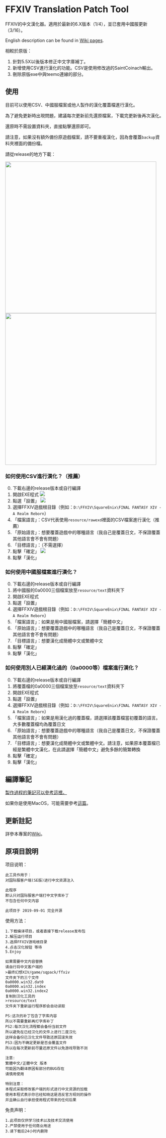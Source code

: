 # FFXIV Translation Patch Tool
FFXIV的中文漢化器。適用於最新的6.X版本（1/4），並已套用中國服更新（3/16）。

English description can be found in [Wiki pages](https://github.com/GpointChen/FFXIVChnTextPatch-GP/wiki).

相較於原版：
1. 針對5.5X以後版本修正中文字庫補丁。
2. 新增使用CSV進行漢化的功能。CSV是使用修改過的SaintCoinach輸出。
3. 刪除原版exe中與teemo連線的部分。

## 使用
目前可以使用CSV、中國服檔案或他人製作的漢化覆蓋檔進行漢化。

為了避免更新時出現問題，建議每次更新前先還原檔案，下載完更新後再次漢化。

還原時不需設置資料夾，直接點擊還原即可。

請注意，如果沒有額外備份原遊戲檔案，請不要重複漢化，因為會覆蓋`backup`資料夾裡面的備份檔。



請從release的地方下載：

<img src="https://github.com/GpointChen/FFXIVChnTextPatch-GP/blob/master/docs/fig1.png?raw=true" width="480px" />

<img src="https://github.com/GpointChen/FFXIVChnTextPatch-GP/blob/master/docs/fig2.png?raw=true" width="480px" />

### 如何使用CSV進行漢化？（推薦）
0. 下載右邊的release版本或自行編譯
1. 開啟EXE程式
![](https://i.imgur.com/RPim0G0.png)
2. 點選「設置」
![](https://i.imgur.com/OypMCof.png)
3. 選擇FFXIV遊戲根目錄（例如：`D:\FFXIV\SquareEnix\FINAL FANTASY XIV - A Realm Reborn`）
4. 「檔案語言」：CSV代表使用`resource/rawexd`裡面的CSV檔案進行漢化（推薦）
5. 「原始語言」：想要覆蓋遊戲中的哪種語言（我自己是覆蓋日文，不保證覆蓋其他語言會不會有問題）
6. 「目標語言」：（不需選擇）
7. 點擊「確定」
![](https://i.imgur.com/RPim0G0.png)
8. 點擊「漢化」


### 如何使用中國服檔案進行漢化？
0. 下載右邊的release版本或自行編譯
1. 將中國服的0a0000三個檔案放至`resource/text`資料夾下
2. 開啟EXE程式
3. 點選「設置」
4. 選擇FFXIV遊戲根目錄（例如：`D:\FFXIV\SquareEnix\FINAL FANTASY XIV - A Realm Reborn`）
5. 「檔案語言」：如果是用中國服檔案，請選擇「簡體中文」
6. 「原始語言」：想要覆蓋遊戲中的哪種語言（我自己是覆蓋日文，不保證覆蓋其他語言會不會有問題）
7. 「目標語言」：想要漢化成簡體中文或繁體中文
8. 點擊「確定」
9. 點擊「漢化」

### 如何使用別人已經漢化過的（0a0000等）檔案進行漢化？
0. 下載右邊的release版本或自行編譯
1. 將覆蓋檔的0a0000三個檔案放至`resource/text`資料夾下
2. 開啟EXE程式
3. 點選「設置」
4. 選擇FFXIV遊戲根目錄（例如：`D:\FFXIV\SquareEnix\FINAL FANTASY XIV - A Realm Reborn`）
5. 「檔案語言」：如果是用漢化過的覆蓋檔，請選擇該覆蓋檔當初覆蓋的語言。大多數覆蓋檔均為覆蓋日文
6. 「原始語言」：想要覆蓋遊戲中的哪種語言（我自己是覆蓋日文，不保證覆蓋其他語言會不會有問題）
7. 「目標語言」：想要漢化成簡體中文或繁體中文。請注意，如果原本覆蓋檔已經是繁體中文漢化，在此請選擇「簡體中文」避免多餘的簡繁轉換
8. 點擊「確定」
9. 點擊「漢化」


## 編譯筆記
[製作過程的筆記可以參考這裡。](https://hackmd.io/@GpointChen/SJi_gv-ad)

如果你是使用MacOS，可能需要參考[這篇](https://github.com/GpointChen/FFXIVChnTextPatch-GP/blob/master/docs/MACOS_BUILD.md)。


## 更新註記
詳參本專案的[Wiki](https://github.com/GpointChen/FFXIVChnTextPatch-GP/wiki/1.-%E9%A6%96%E9%A0%81)。


## 原項目說明
	
项目说明：

	此工具作用于：
	对国际服客户端(SE版)进行中文资源注入

	此程序
	默认只对国际服客户端打中文字库补丁
	不包含任何中文内容
	
	此项目于 2019-09-01 完全开源

使用方法：

	1.下载编译项目，或者直接下载release发布包
	2.解压运行项目
	3.选择FFXIV游戏根目录
	4.点击汉化按钮 等待
	5.Enjoy
	
	如果需要中文内容替换
	请自行将中文客户端的
	>最终幻想XIV/game/sqpack/ffxiv
	文件夹下的三个文件
	0a0000.win32.dat0
	0a0000.win32.index
	0a0000.win32.index2
	复制到汉化工具的
	>resource/text
	文件夹下重新运行程序即会自动读取
	
	PS:这次的补丁包含了字库内容
	所以不需要重新再打字库补丁
	PS2:每次汉化流程都会备份当前文件
	所以避免在已经汉化的文件上进行二度汉化
	这样会备份已汉化文件导致还原回滚失效
	PS3:因为不确定更新是否会覆盖文件
	所以在每次更新前尽量还原文件以免游戏导致不测
	
	注意:
	繁體中文/正體中文 版本
	可能因为翻译原因有部分的BUG存在
	请慎用使用
	
	特别注意：
	本程式采取修改客户端的形式进行中文资源的加载
	使用本程式表示你已经知晓这是违反官方规则的操作
	并且确认自行承担使用程式带来的任何后果

免责声明：

	1.此项目仅供学习技术以及技术交流使用
	2.严禁使用于任何商业用途
	3.请下载后24小时内删除
